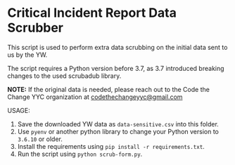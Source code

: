 # Critical Incident Report Data Scrubber

This script is used to perform extra data scrubbing on the initial data sent to us by the YW. 

The script requires a Python version before 3.7, as 3.7 introduced breaking changes to the used scrubadub library. 

**NOTE:** If the original data is needed, please reach out to the Code the Change YYC organization at [codethechangeyyc@gmail.com](mailto:codethechangeyyc@gmail.com)

USAGE: 
1. Save the downloaded YW data as `data-sensitive.csv` into this folder.
2. Use `pyenv` or another python library to change your Python version to `3.6.10` or older.
3. Install the requirements using `pip install -r requirements.txt`.
4. Run the script using `python scrub-form.py`.